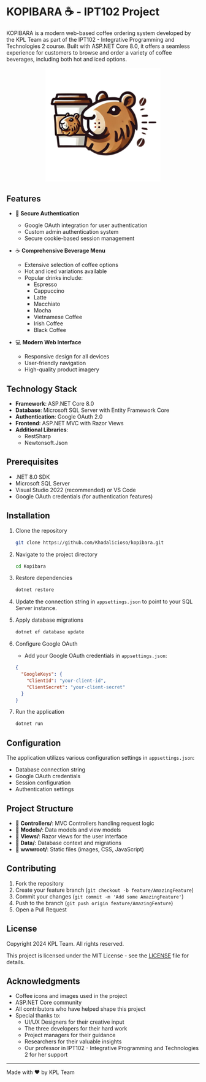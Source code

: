 # KOPIBARA ☕ - IPT102 Project

KOPIBARA is a modern web-based coffee ordering system developed by the KPL Team as part of the IPT102 - Integrative Programming and Technologies 2 course. Built with ASP.NET Core 8.0, it offers a seamless experience for customers to browse and order a variety of coffee beverages, including both hot and iced options.

<p align="center">
  <img src="Kopibara/wwwroot/images/KOPIBARA.png" alt="KOPIBARA Logo" width="300"/>
</p>

## Features

- 🔐 **Secure Authentication**

  - Google OAuth integration for user authentication
  - Custom admin authentication system
  - Secure cookie-based session management

- ☕ **Comprehensive Beverage Menu**

  - Extensive selection of coffee options
  - Hot and iced variations available
  - Popular drinks include:
    - Espresso
    - Cappuccino
    - Latte
    - Macchiato
    - Mocha
    - Vietnamese Coffee
    - Irish Coffee
    - Black Coffee

- 💻 **Modern Web Interface**
  - Responsive design for all devices
  - User-friendly navigation
  - High-quality product imagery

## Technology Stack

- **Framework**: ASP.NET Core 8.0
- **Database**: Microsoft SQL Server with Entity Framework Core
- **Authentication**: Google OAuth 2.0
- **Frontend**: ASP.NET MVC with Razor Views
- **Additional Libraries**:
  - RestSharp
  - Newtonsoft.Json

## Prerequisites

- .NET 8.0 SDK
- Microsoft SQL Server
- Visual Studio 2022 (recommended) or VS Code
- Google OAuth credentials (for authentication features)

## Installation

1. Clone the repository

   ```bash
   git clone https://github.com/Khadalicioso/kopibara.git
   ```

2. Navigate to the project directory

   ```bash
   cd Kopibara
   ```

3. Restore dependencies

   ```bash
   dotnet restore
   ```

4. Update the connection string in `appsettings.json` to point to your SQL Server instance.

5. Apply database migrations

   ```bash
   dotnet ef database update
   ```

6. Configure Google OAuth

   - Add your Google OAuth credentials in `appsettings.json`:

   ```json
   {
     "GoogleKeys": {
       "ClientId": "your-client-id",
       "ClientSecret": "your-client-secret"
     }
   }
   ```

7. Run the application
   ```bash
   dotnet run
   ```

## Configuration

The application utilizes various configuration settings in `appsettings.json`:

- Database connection string
- Google OAuth credentials
- Session configuration
- Authentication settings

## Project Structure

- 📁 **Controllers/**: MVC Controllers handling request logic
- 📁 **Models/**: Data models and view models
- 📁 **Views/**: Razor views for the user interface
- 📁 **Data/**: Database context and migrations
- 📁 **wwwroot/**: Static files (images, CSS, JavaScript)

## Contributing

1. Fork the repository
2. Create your feature branch (`git checkout -b feature/AmazingFeature`)
3. Commit your changes (`git commit -m 'Add some AmazingFeature'`)
4. Push to the branch (`git push origin feature/AmazingFeature`)
5. Open a Pull Request

## License

Copyright 2024 KPL Team. All rights reserved.

This project is licensed under the MIT License - see the [LICENSE](LICENSE) file for details.

## Acknowledgments

- Coffee icons and images used in the project
- ASP.NET Core community
- All contributors who have helped shape this project
- Special thanks to:
  - UI/UX Designers for their creative input
  - The three developers for their hard work
  - Project managers for their guidance
  - Researchers for their valuable insights
  - Our professor in IPT102 - Integrative Programming and Technologies 2 for her support

---

Made with ❤️ by KPL Team
